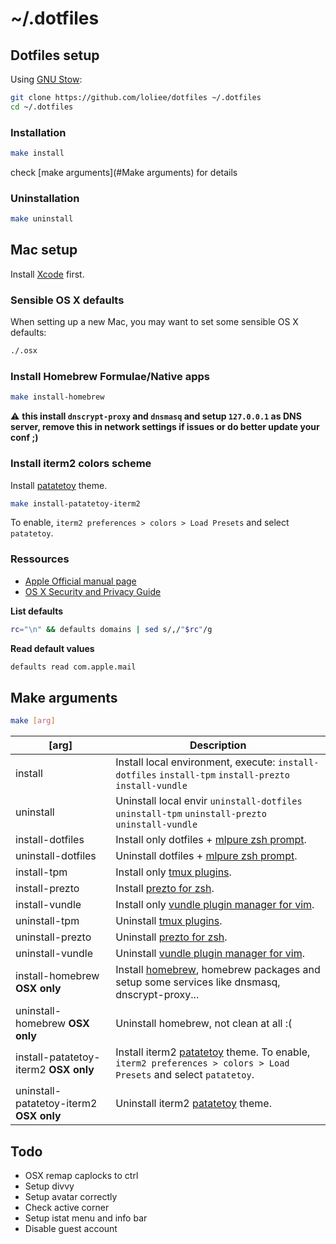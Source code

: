# ~/.dotfiles

## Dotfiles setup

Using [GNU Stow](http://www.gnu.org/software/stow/):

```bash
git clone https://github.com/loliee/dotfiles ~/.dotfiles
cd ~/.dotfiles
```

### Installation

```bash
make install
```

check [make arguments](#Make arguments) for details

### Uninstallation

```bash
make uninstall
```

## Mac setup

Install [Xcode](https://itunes.apple.com/fr/app/xcode/id497799835?mt=12) first.

### Sensible OS X defaults

When setting up a new Mac, you may want to set some sensible OS X defaults:

```bash
./.osx
```

### Install Homebrew Formulae/Native apps

```bash
make install-homebrew
```

:warning: **this install `dnscrypt-proxy` and `dnsmasq` and setup `127.0.0.1` as DNS server, remove this in network settings if issues or do better update your conf ;)**

### Install iterm2 colors scheme

Install [patatetoy](https://github.com/loliee/patatetoy-iterm2) theme.

```bash
make install-patatetoy-iterm2
```

To enable, `iterm2 preferences > colors > Load Presets` and select `patatetoy`.

### Ressources

- [Apple Official manual page](https://developer.apple.com/library/mac/documentation/Darwin/Reference/ManPages/man1/defaults.1.html)
- [OS X Security and Privacy Guide](https://github.com/drduh/OS-X-Security-and-Privacy-Guide#http)

**List defaults**

```bash
rc="\n" && defaults domains | sed s/,/"$rc"/g
```

**Read default values**

```bash
defaults read com.apple.mail
```

## Make arguments

```bash
make [arg]
```

[arg]                 | Description
--------------------- | ---------------------------------------
install               | Install local environment, execute: `install-dotfiles` `install-tpm` `install-prezto` `install-vundle`
uninstall             | Uninstall local envir `uninstall-dotfiles` `uninstall-tpm` `uninstall-prezto` `uninstall-vundle`
install-dotfiles      | Install only dotfiles + [mlpure zsh prompt](https://github.com/loliee/mlpure).
uninstall-dotfiles    | Uninstall dotfiles + [mlpure zsh prompt](https://github.com/loliee/mlpure).
install-tpm           | Install only [tmux plugins](https://github.com/tmux-plugins/tpm).
install-prezto        | Install [prezto for zsh](https://github.com/sorin-ionescu/prezto).
install-vundle        | Install only [vundle plugin manager for vim](https://github.com/VundleVim/Vundle.vim).
uninstall-tpm         | Uninstall [tmux plugins](https://github.com/tmux-plugins/tpm).
uninstall-prezto      | Uninstall [prezto for zsh](https://github.com/sorin-ionescu/prezto).
uninstall-vundle      | Uninstall [vundle plugin manager for vim](https://github.com/VundleVim/Vundle.vim).
install-homebrew **OSX only** | Install [homebrew](https://github.com/Homebrew/homebrew), homebrew packages and setup some services like dnsmasq, dnscrypt-proxy...
uninstall-homebrew **OSX only** | Uninstall homebrew, not clean at all :(
install-patatetoy-iterm2 **OSX only** | Install iterm2 [patatetoy](https://github.com/loliee/patatetoy-iterm2) theme. To enable, `iterm2 preferences > colors > Load Presets` and select `patatetoy`.
uninstall-patatetoy-iterm2 **OSX only** | Uninstall iterm2 [patatetoy](https://github.com/loliee/patatetoy-iterm2) theme.

## Todo

  - OSX remap caplocks to ctrl
  - Setup divvy
  - Setup avatar correctly
  - Check active corner
  - Setup istat menu and info bar
  - Disable guest account
